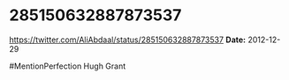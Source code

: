 # 285150632887873537
https://twitter.com/AliAbdaal/status/285150632887873537
**Date:** 2012-12-29

#MentionPerfection Hugh Grant
